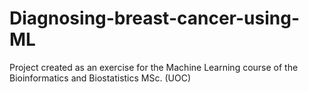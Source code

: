 # Diagnosing-breast-cancer-using-ML
Project created as an exercise for the Machine Learning course of the Bioinformatics and Biostatistics MSc. (UOC)
